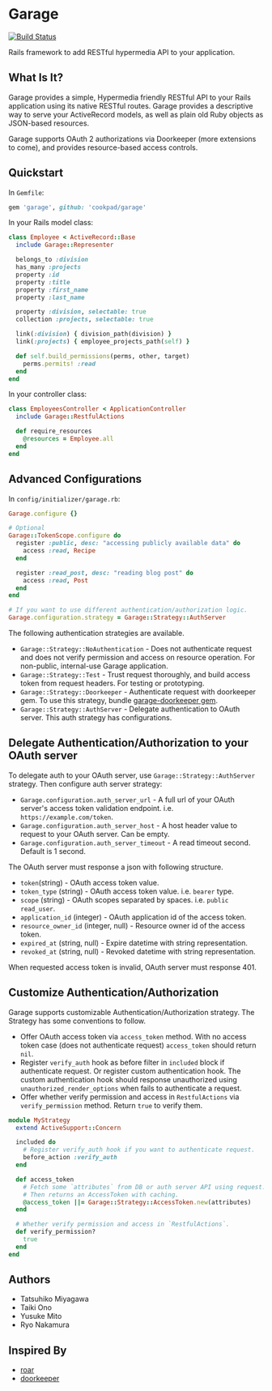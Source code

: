 # Garage
[![Build Status](https://travis-ci.org/cookpad/garage.svg?branch=master)](https://travis-ci.org/cookpad/garage)

Rails framework to add RESTful hypermedia API to your application.

## What Is It?

Garage provides a simple, Hypermedia friendly RESTful API to your Rails application using its native RESTful routes. Garage provides a descriptive way to serve your ActiveRecord models, as well as plain old Ruby objects as JSON-based resources.

Garage supports OAuth 2 authorizations via Doorkeeper (more extensions to come), and provides resource-based access controls.

## Quickstart

In `Gemfile`:

```ruby
gem 'garage', github: 'cookpad/garage'
```

In your Rails model class:

```ruby
class Employee < ActiveRecord::Base
  include Garage::Representer

  belongs_to :division
  has_many :projects
  property :id
  property :title
  property :first_name
  property :last_name

  property :division, selectable: true
  collection :projects, selectable: true

  link(:division) { division_path(division) }
  link(:projects) { employee_projects_path(self) }

  def self.build_permissions(perms, other, target)
    perms.permits! :read
  end
end
```

In your controller class:

```ruby
class EmployeesController < ApplicationController
  include Garage::RestfulActions

  def require_resources
    @resources = Employee.all
  end
end
```

## Advanced Configurations

In `config/initializer/garage.rb`:

```ruby
Garage.configure {}

# Optional
Garage::TokenScope.configure do
  register :public, desc: "accessing publicly available data" do
    access :read, Recipe
  end

  register :read_post, desc: "reading blog post" do
    access :read, Post
  end
end

# If you want to use different authentication/authorization logic.
Garage.configuration.strategy = Garage::Strategy::AuthServer
```

The following authentication strategies are available.

- `Garage::Strategy::NoAuthentication` - Does not authenticate request and
    does not verify permission and access on resource operation. For non-public,
    internal-use Garage application.
- `Garage::Strategy::Test` - Trust request thoroughly, and build access token
    from request headers. For testing or prototyping.
- `Garage::Strategy::Doorkeeper` - Authenticate request with doorkeeper gem.
    To use this strategy, bundle [garage-doorkeeper gem](https://github.com/cookpad/garage-doorkeeper).
- `Garage::Strategy::AuthServer` - Delegate authentication to OAuth server.
    This auth strategy has configurations.

## Delegate Authentication/Authorization to your OAuth server

To delegate auth to your OAuth server, use `Garage::Strategy::AuthServer` strategy.
Then configure auth server strategy:

- `Garage.configuration.auth_server_url` - A full url of your OAuth server's
    access token validation endpoint. i.e. `https://example.com/token`.
- `Garage.configuration.auth_server_host` - A host header value to request to
    your OAuth server. Can be empty.
- `Garage.configuration.auth_server_timeout` - A read timeout second. Default
    is 1 second.

The OAuth server must response a json with following structure.

- `token`(string) - OAuth access token value.
- `token_type` (string) - OAuth access token value. i.e. `bearer` type.
- `scope` (string) - OAuth scopes separated by spaces. i.e. `public read_user`.
- `application_id` (integer) - OAuth application id of the access token.
- `resource_owner_id` (integer, null) - Resource owner id of the access token.
- `expired_at` (string, null) - Expire datetime with string representation.
- `revoked_at` (string, null) - Revoked datetime with string representation.

When requested access token is invalid, OAuth server must response 401.

## Customize Authentication/Authorization

Garage supports customizable Authentication/Authorization strategy.
The Strategy has some conventions to follow.

- Offer OAuth access token via `access_token` method. With no access token case
    (does not authenticate request) `access_token` should return `nil`.
- Register `verify_auth` hook as before filter in `included` block if
    authenticate request. Or register custom authentication hook. The custom
    authentication hook should response unauthorized using
    `unauthorized_render_options` when fails to authenticate a request.
- Offer whether verify permission and access in `RestfulActions` via
    `verify_permission` method. Return `true` to verify them.

```ruby
module MyStrategy
  extend ActiveSupport::Concern

  included do
    # Register verify_auth hook if you want to authenticate request.
    before_action :verify_auth
  end

  def access_token
    # Fetch some `attributes` from DB or auth server API using request.
    # Then returns an AccessToken with caching.
    @access_token ||= Garage::Strategy::AccessToken.new(attributes)
  end

  # Whether verify permission and access in `RestfulActions`.
  def verify_permission?
    true
  end
end
```

## Authors

* Tatsuhiko Miyagawa
* Taiki Ono
* Yusuke Mito
* Ryo Nakamura

## Inspired By

* [roar](https://github.com/apotonick/roar)
* [doorkeeper](https://github.com/doorkeeper-gem/doorkeeper)
